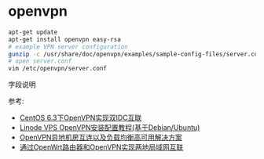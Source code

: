 # openvpn

```sh
apt-get update
apt-get install openvpn easy-rsa
# example VPN server configuration
gunzip -c /usr/share/doc/openvpn/examples/sample-config-files/server.conf.gz > /etc/openvpn/server.conf
# open server.conf
vim /etc/openvpn/server.conf
```

字段说明

参考:

- [CentOS 6.3下OpenVPN实现双IDC互联](http://wangzan18.blog.51cto.com/8021085/1678272)
- [Linode VPS OpenVPN安装配置教程(基于Debian/Ubuntu)](http://www.vpser.net/build/linode-install-openvpn.html)
- [OpenVPN异地机房互连以及负载均衡高可用解决方案
](http://www.lxway.com/865859802.htm)
- [通过OpenWrt路由器和OpenVPN实现两地局域网互联](http://blog.ltns.info/linux/connect_two_home_networks_using_openvpn_and_openwrt/)